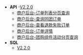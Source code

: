 - **API**
  -[V2.2.0]()
    - [商户后台-订单列表分页查询](doc/V2.2.0/订单列表分页查询.md)
    - [商户后台-查询同团订单](doc/V2.2.0/查询同团订单.md)
    - [商户后台-查看退款失败订单](doc/V2.2.0/查看退款失败订单.md)
    - [商户后台-订单详情](doc/V2.2.0/商户后台订单详情.md)
    - [商户后台-团购组件活动分页查询](doc/V2.2.0/团购组件活动分页查询.md)
- **SQL**
  - [V2.2.0](sql/V2.2.0/sql.md)